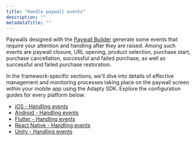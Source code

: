 ```yaml
---
title: "Handle paywall events"
description: ""
metadataTitle: ""
---
```


Paywalls designed with the [Paywall Builder](/3.0/adapty-paywall-builder) generate some events that require your attention and handling after they are raised. Among such events are paywall closure, URL opening, product selection, purchase start, purchase cancellation, successful and failed purchase, as well as successful and failed purchase restoration.

In the framework-specific sections, we'll dive into details of effective management and monitoring processes taking place on the paywall screen within your mobile app using the Adapty SDK. Explore the configuration guides for every platform below:

- [iOS - Handling events](ios-handling-events)
- [Android - Handling events](android-handling-events)
- [Flutter - Handling events](flutter-handling-events)
- [React Native - Handling events](react-native-handling-events-1)
- [Unity - Handling events](unity-handling-events)